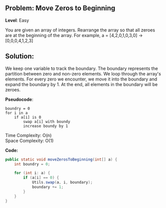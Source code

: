 ## Problem: Move Zeros to Beginning

**Level**: Easy

You are given an array of integers. Rearrange the array so that all zeroes are at
the beginning of the array.
For example,
a = [4,2,0,1,0,3,0] -> [0,0,0,4,1,2,3]

## Solution:
We keep one variable to track the boundary. The boundary represents the partition between zero and
non-zero elements. We loop through the array's elements. For every zero we encounter, we move it
into the boundary and expand the boundary by 1. At the end, all elements in the boundary will be
zeroes.

  
**Pseudocode**: 
```
boundry = 0
for i in a
    if a[i] is 0
        swap a[i] with boundy
        increase boundy by 1
```

Time Complexity: O(n)  
Space Complexity: O(1)

**Code:**
```java
public static void moveZerosToBeginning(int[] a) {
    int boundry = 0;

    for (int i: a) {
        if (a[i] == 0) {
            Utils.swap(a, i, boundary);
            boundary += 1;
        }
    }
}
```